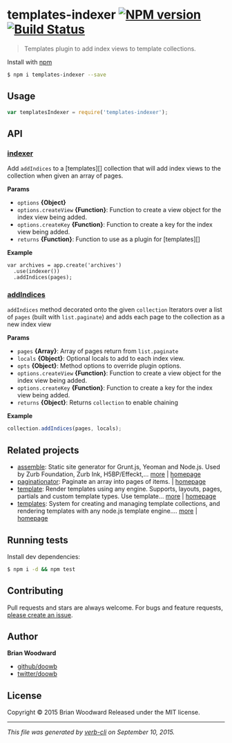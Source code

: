 # templates-indexer [![NPM version](https://badge.fury.io/js/templates-indexer.svg)](http://badge.fury.io/js/templates-indexer)  [![Build Status](https://travis-ci.org/doowb/templates-indexer.svg)](https://travis-ci.org/doowb/templates-indexer)

> Templates plugin to add index views to template collections.

Install with [npm](https://www.npmjs.com/)

```sh
$ npm i templates-indexer --save
```

## Usage

```js
var templatesIndexer = require('templates-indexer');
```

## API

### [indexer](index.js#L29)

Add `addIndices` to a [templates][] collection that will add index views to the collection when given an array of pages.

**Params**

* `options` **{Object}**
* `options.createView` **{Function}**: Function to create a view object for the index view being added.
* `options.createKey` **{Function}**: Function to create a key for the index view being added.
* `returns` **{Function}**: Function to use as a plugin for [templates][]

**Example**

```
var archives = app.create('archives')
  .use(indexer())
  .addIndices(pages);
```

### [addIndices](index.js#L59)

`addIndices` method decorated onto the given `collection` Iterators over a list of `pages` (built with `list.paginate`) and adds each page to the collection as a new index view

**Params**

* `pages` **{Array}**: Array of pages return from `list.paginate`
* `locals` **{Object}**: Optional locals to add to each index view.
* `opts` **{Object}**: Method options to override plugin options.
* `options.createView` **{Function}**: Function to create a view object for the index view being added.
* `options.createKey` **{Function}**: Function to create a key for the index view being added.
* `returns` **{Object}**: Returns `collection` to enable chaining

**Example**

```js
collection.addIndices(pages, locals);
```

## Related projects

* [assemble](https://www.npmjs.com/package/assemble): Static site generator for Grunt.js, Yeoman and Node.js. Used by Zurb Foundation, Zurb Ink, H5BP/Effeckt,… [more](https://www.npmjs.com/package/assemble) | [homepage](http://assemble.io)
* [paginationator](https://www.npmjs.com/package/paginationator): Paginate an array into pages of items. | [homepage](https://github.com/doowb/paginationator)
* [template](https://www.npmjs.com/package/template): Render templates using any engine. Supports, layouts, pages, partials and custom template types. Use template… [more](https://www.npmjs.com/package/template) | [homepage](https://github.com/jonschlinkert/template)
* [templates](https://www.npmjs.com/package/templates): System for creating and managing template collections, and rendering templates with any node.js template engine.… [more](https://www.npmjs.com/package/templates) | [homepage](https://github.com/jonschlinkert/templates)

## Running tests

Install dev dependencies:

```sh
$ npm i -d && npm test
```

## Contributing

Pull requests and stars are always welcome. For bugs and feature requests, [please create an issue](https://github.com/doowb/templates-indexer/issues/new).

## Author

**Brian Woodward**

+ [github/doowb](https://github.com/doowb)
+ [twitter/doowb](http://twitter.com/doowb)

## License

Copyright © 2015 Brian Woodward
Released under the MIT license.

***

_This file was generated by [verb-cli](https://github.com/assemble/verb-cli) on September 10, 2015._